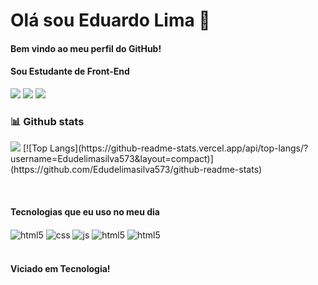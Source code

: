 <h1>Olá sou Eduardo Lima 👋</h1>
<h4><p>Bem vindo ao meu perfil do GitHub!</p></h4>
<h4>Sou Estudante de Front-End</h4>

 <div>
  <a href="https://instagram.com/edudelimasilva" target="_blank"><img src="https://img.shields.io/badge/-Instagram-%23E4405F?style=for-the-badge&logo=instagram&logoColor=white" target="_blank"></a>
  <a href = "mailto:limaeduardo092@gmail.com"><img src="https://img.shields.io/badge/-Gmail-%23333?style=for-the-badge&logo=gmail&logoColor=white" target="_blank"></a>
  <a href="https://www.linkedin.com/in/eduardo-lima-0611a7253" target="_blank"><img src="https://img.shields.io/badge/-LinkedIn-%230077B5?style=for-the-badge&logo=linkedin&logoColor=white" target="_blank"></a>
 <p><bh>
 <!-- https://github.com/ashutosh00710/github-readme-activity-graph -->


 <h3>📊 Github stats</h3>

<picture>
<source 
  srcset="https://github-readme-stats.vercel.app/api?username=Edudelimasilva573&show_icons=true&theme=chartreuse-dark"
  media="(prefers-color-scheme: dark)"
/>
<source
  srcset="https://github-readme-stats.vercel.app/api?username=Edudelimasilva573&show_icons=true"
  media="(prefers-color-scheme: light), (prefers-color-scheme: no-preference)"
/>
<img src="https://github-readme-stats.vercel.app/api?username=Edudelimasilva573&show_icons=true" />
</picture>
 [![Top Langs](https://github-readme-stats.vercel.app/api/top-langs/?username=Edudelimasilva573&layout=compact)](https://github.com/Edudelimasilva573/github-readme-stats)
  
  </a>
</p>
  <br>
<h4>Tecnologias que eu uso no meu dia</h4>

<div style="display: inline_block">
  <img align="center" alt="html5" src="https://img.shields.io/badge/HTML5-E34F26?style=for-the-badge&logo=html5&logoColor=white" />
  <img align="center" alt="css" src="https://img.shields.io/badge/CSS3-1572B6?style=for-the-badge&logo=css3&logoColor=white" />
  <img align="center" alt="js" src="https://img.shields.io/badge/JavaScript-F7DF1E?style=for-the-badge&logo=javascript&logoColor=black" />
  <img align="center" alt="html5" src="https://img.shields.io/badge/Bootstrap-563D7C?style=for-the-badge&logo=bootstrap&logoColor=white" />
  <img align="center" alt="html5" src="https://img.shields.io/badge/Figma-F24E1E?style=for-the-badge&logo=figma&logoColor=white" />

</div><br>
 

 <h4>Viciado em Tecnologia!</h4>
  
